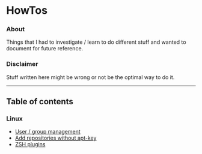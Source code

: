 # HowTos

### About 
Things that I had to investigate / learn to do different stuff and wanted to document for future reference.


### Disclaimer
Stuff written here might be wrong or not be the optimal way to do it.


----
## Table of contents

### Linux
- [User / group  management](linux/users-management.md)
- [Add repositories without apt-key](linux/add-repositories.md)
- [ZSH plugins](linux/zsh-plugins.md)
